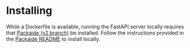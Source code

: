 # Installing

While a Dockerfile is available, running the FastAPI server locally requires that [Packaide (v2 branch)](https://github.com/DanielLiamAnderson/Packaide/tree/v2)
be installed. Follow the instructions provided in the [Packaide README](https://github.com/DanielLiamAnderson/Packaide/tree/v2?tab=readme-ov-file#requirements)
to install locally.